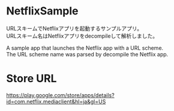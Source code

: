 # NetflixSample

URLスキームでNetflixアプリを起動するサンプルアプリ。<br>
URLスキーム名はNetflixアプリをdecompileして解析しました。<br>

A sample app that launches the Netflix app with a URL scheme.<br>
The URL scheme name was parsed by decompile the Netflix app.<br>

# Store URL
https://play.google.com/store/apps/details?id=com.netflix.mediaclient&hl=ja&gl=US
